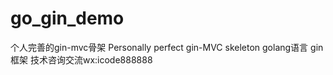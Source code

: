 # go_gin_demo
个人完善的gin-mvc骨架 Personally perfect gin-MVC skeleton
golang语言 gin框架 技术咨询交流wx:icode888888
